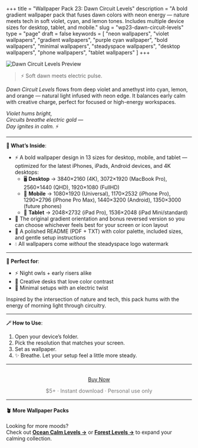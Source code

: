 +++
title = "Wallpaper Pack 23: Dawn Circuit Levels"
description = "A bold gradient wallpaper pack that fuses dawn colors with neon energy — nature meets tech in soft violet, cyan, and lemon tones. Includes multiple device sizes for desktop, tablet, and mobile."
slug = "wp23-dawn-circuit-levels"
type = "page"
draft = false
keywords = [
  "neon wallpapers", "violet wallpapers", "gradient wallpapers",
  "purple cyan wallpaper", "bold wallpapers", "minimal wallpapers",
  "steadyspace wallpapers", "desktop wallpapers", "phone wallpapers", "tablet wallpapers"
]
+++

![Dawn Circuit Levels Preview](/images/wp23-dawn-circuit-levels/dawncircuitlevelscover.png)

> ⚡ Soft dawn meets electric pulse.

<i>Dawn Circuit Levels</i> flows from deep violet and amethyst into cyan, lemon, and orange — natural light infused with neon edge. It balances early calm with creative charge, perfect for focused or high-energy workspaces.

<i>Violet hums bright,<br>
Circuits breathe electric gold —<br>
Day ignites in calm.</i> ⚡

---

<div class="highlight-box">

**📂 What’s Inside**:

- ⚡ A bold wallpaper design in 13 sizes for desktop, mobile, and tablet — optimized for the latest iPhones, iPads, Android devices, and 4K desktops:
  - 🖥 **Desktop** → 3840×2160 (4K), 3072×1920 (MacBook Pro), 2560×1440 (QHD), 1920×1080 (FullHD)
  - 📱 **Mobile** → 1080×1920 (Universal), 1170×2532 (iPhone Pro), 1290×2796 (iPhone Pro Max), 1440×3200 (Android), 1350×3000 (future phones)
  - 📱 **Tablet** → 2048×2732 (iPad Pro), 1536×2048 (iPad Mini/standard)
- 🔄 The original gradient orientation and bonus reversed version so you can choose whichever feels best for your screen or icon layout
- 📄 A polished README (PDF + TXT) with color palette, included sizes, and gentle setup instructions
- 💧 All wallpapers come _without_ the steadyspace logo watermark</div>

---
 
<div class="highlight-box">

**💛 Perfect for**:

- ⚡ Night owls + early risers alike
- 🌅 Creative desks that love color contrast
- 💜 Minimal setups with an electric twist

Inspired by the intersection of nature and tech, this pack hums with the energy of morning light through circuitry.</div>

---

<div class="highlight-box">

**🪄 How to Use**:

1. Open your device’s folder.
2. Pick the resolution that matches your screen.
3. Set as wallpaper.
4. ✨ Breathe. Let your setup feel a little more steady. </div>

---  

<div style="text-align: center; margin-top: 2rem;">
  <a href="https://payhip.com/b/54wZO" class="payhip-buy-button" data-theme="blue" data-product="54wZO">Buy Now</a>
  <p style="font-size: 0.9rem; color: #777;">$5+ · Instant download · Personal use only</p>
</div>

---

#### 🪴 More Wallpaper Packs  
Looking for more moods?  
Check out [**Ocean Calm Levels →**](/wp04-ocean-calm-levels) or [**Forest Levels →**](/wp05-forest-levels) to expand your calming collection.  
